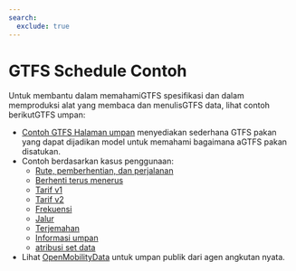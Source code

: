 ```yaml
---
search:
  exclude: true
---
```


# GTFS Schedule Contoh

Untuk membantu dalam memahamiGTFS spesifikasi dan dalam memproduksi alat yang membaca dan menulisGTFS data, lihat contoh berikutGTFS umpan:

- [Contoh GTFS Halaman umpan](/schedule/example-feed) menyediakan sederhana GTFS pakan yang dapat dijadikan model untuk memahami bagaimana aGTFS pakan disatukan.
- Contoh berdasarkan kasus penggunaan:
  - [Rute, pemberhentian, dan perjalanan](routes-stops-trips)
  - [Berhenti terus menerus](continuous-stops)
  - [Tarif v1](fares-v1)
  - [Tarif v2](fares-v2)
  - [Frekuensi](frequencies)
  - [Jalur](pathways)
  - [Terjemahan](translations)
  - [Informasi umpan](feed-info)
  - [atribusi set data](attributions)
- Lihat [OpenMobilityData](https://openmobilitydata.org/) untuk umpan publik dari agen angkutan nyata.
